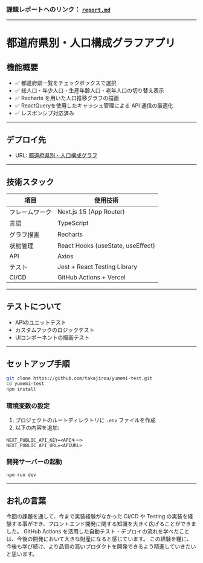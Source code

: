 ### 課題レポートへのリンク： [`report.md`](./report.md)

---

# 都道府県別・人口構成グラフアプリ

## 機能概要

- ✅ 都道府県一覧をチェックボックスで選択
- ✅ 総人口・年少人口・生産年齢人口・老年人口の切り替え表示
- ✅ Recharts を用いた人口推移グラフの描画
- ✅ ReactQueryを使用したキャッシュ管理による API 通信の最適化
- ✅ レスポンシブ対応済み

---

## デプロイ先

- URL: [都道府県別・人口構成グラフ](https://yumemi-test-git-dev-takajirous-projects.vercel.app/)

---

## 技術スタック

| 項目           | 使用技術                          |
| -------------- | --------------------------------- |
| フレームワーク | Next.js 15 (App Router)           |
| 言語           | TypeScript                        |
| グラフ描画     | Recharts                          |
| 状態管理       | React Hooks (useState, useEffect) |
| API         | Axios                          |
| テスト         | Jest + React Testing Library      |
| CI/CD          | GitHub Actions + Vercel           |

---

## テストについて

- APIのユニットテスト
- カスタムフックのロジックテスト
- UIコンポーネントの描画テスト

---

## セットアップ手順

```bash
git clone https://github.com/takajirou/yumemi-test.git
cd yumemi-test
npm install
```

### 環境変数の設定

1. プロジェクトのルートディレクトリに `.env` ファイルを作成
2. 以下の内容を追加:

```
NEXT_PUBLIC_API_KEY=<APIキー>
NEXT_PUBLIC_API_URL=<APIURL>
```

### 開発サーバーの起動

```bash
npm run dev
```

---

## お礼の言葉

今回の課題を通して、今まで実装経験がなかった CI/CD や Testing の実装を経験する事ができ、フロントエンド開発に関する知識を大きく広げることができました。
GitHub Actions を活用した自動テスト・デプロイの流れを学べたことは、今後の開発において大きな財産になると感じています。
この経験を糧に、今後も学び続け、より品質の高いプロダクトを開発できるよう精進していきたいと思います。
